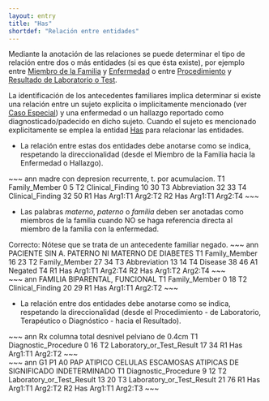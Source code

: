```yaml
---
layout: entry
title: "Has"
shortdef: "Relación entre entidades"
---
```


Mediante la anotación de las relaciones se puede determinar el tipo de relación entre dos o más entidades (si es que ésta existe), por ejemplo entre [Miembro de la Familia](../entity/family_member) y [Enfermedad](../entity/disease) o entre [Procedimiento](../entity/procedure) y [Resultado de Laboratorio o Test](../finding/Laboratory%20or%20Test%20Result). 

La identificación de los antecedentes familiares implica determinar si existe una relación entre  un sujeto explicita o implicitamente mencionado (ver [Caso Especial](../entity/disease)) y una enfermedad o un hallazgo reportado como diagnosticado/padecido en dicho sujeto. Cuando el sujeto es mencionado explicitamente se emplea la entidad [Has]() para relacionar las entidades.

* La relación entre estas dos entidades debe anotarse como se indica, respetando la direccionalidad (desde el Miembro de la Familia hacia la Enfermedad o Hallazgo). 

<div class="annotation-correct" markdown="1">
~~~ ann
madre con depresion recurrente, t. por acumulacion.
T1 Family_Member 0 5 
T2 Clinical_Finding 10 30 
T3 Abbreviation 32 33 
T4 Clinical_Finding 32 50 
R1 Has Arg1:T1 Arg2:T2
R2 Has Arg1:T1 Arg2:T4
~~~
</div>

* Las palabras *materno*, *paterno* o *familia* deben ser anotadas como miembros de la familia cuando NO se haga referencia directa al miembro de la familia con la enfermedad.

<div class="annotation-correct" markdown="1">
Correcto: Nótese que se trata de un antecedente familiar negado.
~~~ ann
PACIENTE SIN A. PATERNO NI MATERNO DE DIABETES
T1 Family_Member 16 23 
T2 Family_Member 27 34 
T3 Abbreviation 13 14 
T4 Disease 38 46 
A1 Negated T4
R1 Has Arg1:T1 Arg2:T4
R2 Has Arg1:T2 Arg2:T4
~~~
</div>

<div class="annotation-correct" markdown="1">
~~~ ann
FAMILIA BIPARENTAL, FUNCIONAL
T1 Family_Member 0 18 
T2 Clinical_Finding 20 29 
R1 Has Arg1:T1 Arg2:T2
~~~
</div>

* La relación entre dos entidades debe anotarse como se indica, respetando la direccionalidad (desde el Procedimiento - de Laboratorio, Terapéutico o Diagnóstico - hacia el Resultado).

<div class="annotation-correct" markdown="1">
~~~ ann
Rx columna total desnivel pelviano de 0.4cm
T1 Diagnostic_Procedure 0 16 
T2 Laboratory_or_Test_Result 17 34 
R1 Has Arg1:T1 Arg2:T2
~~~
</div>

<div class="annotation-correct" markdown="1">
~~~ ann
G1 P1 A0 PAP ATIPICO CELULAS ESCAMOSAS ATIPICAS DE SIGNIFICADO INDETERMINADO
T1 Diagnostic_Procedure 9 12 
T2 Laboratory_or_Test_Result 13 20 
T3 Laboratory_or_Test_Result 21 76 
R1 Has Arg1:T1 Arg2:T2
R2 Has Arg1:T1 Arg2:T3
~~~
</div>

